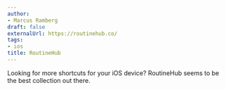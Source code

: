 ```yaml
---
author:
- Marcus Ramberg
draft: false
externalUrl: https://routinehub.co/
tags:
- ios
title: RoutineHub
---
```


Looking for more shortcuts for your iOS device? RoutineHub seems to be the best collection out there.
